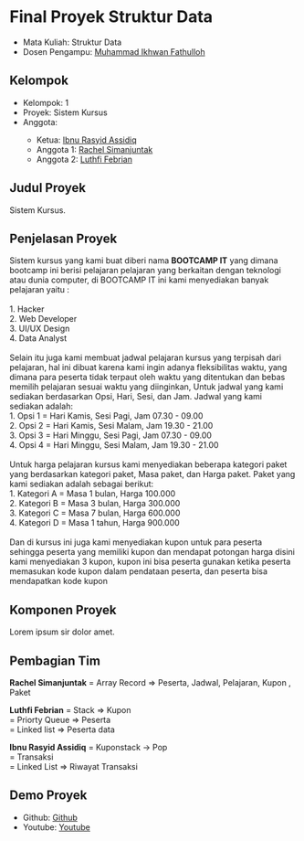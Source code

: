 # Final Proyek Struktur Data
<ul>
  <li>Mata Kuliah: Struktur Data</li>
  <li>Dosen Pengampu: <a href="https://github.com/Muhammad-Ikhwan-Fathulloh">Muhammad Ikhwan Fathulloh</a></li>
</ul>

## Kelompok

<ul>
  <li>Kelompok: 1 </li>
  <li>Proyek: Sistem Kursus</li>
  <li>Anggota:</li>
  <ul>
    <li>Ketua: <a href="https://github.com/Ibnu12-crocodile">Ibnu Rasyid Assidiq</a></li>
    <li>Anggota 1: <a href="">Rachel Simanjuntak</a></li>
    <li>Anggota 2: <a href="">Luthfi Febrian</a></li>
  </ul>
</ul>

## Judul Proyek
<p>Sistem Kursus.</p>

## Penjelasan Proyek
<p>
  Sistem kursus yang kami buat diberi nama <b>BOOTCAMP IT</b> yang dimana bootcamp ini berisi pelajaran pelajaran
yang berkaitan dengan teknologi atau dunia computer, di BOOTCAMP IT ini kami menyediakan banyak pelajaran yaitu :<br>
<br>
1. Hacker<br>
2. Web Developer<br>
3. UI/UX Design<br>
4. Data Analyst<br>
<br>
Selain itu juga kami membuat jadwal pelajaran kursus yang terpisah dari pelajaran, hal ini dibuat karena kami ingin adanya fleksibilitas waktu, yang dimana para peserta tidak terpaut oleh waktu yang ditentukan dan bebas memilih pelajaran sesuai waktu yang diinginkan, Untuk jadwal yang kami sediakan berdasarkan Opsi, Hari, Sesi, dan Jam. Jadwal yang kami sediakan adalah:<br>
1. Opsi 1 = Hari Kamis, Sesi Pagi, Jam 07.30 - 09.00<br>
2. Opsi 2 = Hari Kamis, Sesi Malam, Jam 19.30 - 21.00<br>
3. Opsi 3 = Hari Minggu, Sesi Pagi, Jam 07.30 - 09.00<br>
4. Opsi 4 = Hari Minggu, Sesi Malam, Jam 19.30 - 21.00<br>
<br>
Untuk harga pelajaran kursus kami menyediakan beberapa kategori paket yang berdasarkan kategori paket, Masa paket, dan Harga paket. Paket yang kami sediakan adalah sebagai berikut:<br>
1. Kategori A = Masa 1 bulan, Harga 100.000<br>
2. Kategori B = Masa 3 bulan, Harga 300.000<br>
3. Kategori C = Masa 7 bulan, Harga 600.000<br>
4. Kategori D = Masa 1 tahun, Harga 900.000<br>
<br>
Dan di kursus ini juga kami menyediakan kupon untuk para peserta sehingga peserta yang memiliki kupon dan mendapat potongan harga disini kami menyediakan 3 kupon, kupon ini bisa peserta gunakan ketika peserta memasukan kode kupon dalam pendataan peserta, dan peserta bisa mendapatkan kode kupon 
<br>
</p>



## Komponen Proyek
<p>Lorem ipsum sir dolor amet.</p>

## Pembagian Tim
<p><b>Rachel Simanjuntak</b> = Array Record => Peserta, Jadwal, Pelajaran, Kupon , Paket </p>
<p><b>Luthfi Febrian</b> = Stack => Kupon<br>
                   = Priorty Queue => Peserta<br>
                   = Linked list => Peserta data</p>
<p><b>Ibnu Rasyid Assidiq</b> = Kuponstack -> Pop<br>
                    = Transaksi<br>
                    = Linked List => Riwayat Transaksi</p>

## Demo Proyek
<ul>
  <li>Github: <a href="">Github</a></li>
  <li>Youtube: <a href="">Youtube</a></li>
</ul>
